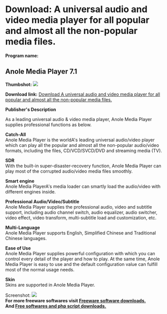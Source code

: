 # Download: A universal audio and video media player for all popular and almost all the non-popular media files. 

**Program name:**

## Anole Media Player 7.1

  
**Thumbshot:** ![](http://www.freewarefiles.com/screenshot/anolemediaplyr_md.jpg)   
  
**Download link:** [Download A universal audio and video media player for all popular and almost all the non-popular media files. ](http://freesoftwares.boysofts.com/Anole-Media-Player_program_42370.html)  
  


**Publisher's Description**  
  


As a leading universal audio & video media player, Anole Media Player supplies professional functions as below. 

**Catch-All**  
Anole Media Player is the worldA's leading universal audio/video player which can play all the popular and almost all the non-popular audio/video formats, including the files, CD/VCD/SVCD/DVD and streaming media (TV).

**SDR**  
With the built-in super-disaster-recovery function, Anole Media Player can play most of the corrupted audio/video media files smoothly.

**Smart engine**  
Anole Media PlayerA's media loader can smartly load the audio/video with different engines inside.

**Professional Audio/Video/Subtitle**  
Anole Media Player supplies the professional audio, video and subtitle support, including audio channel switch, audio equalizer, audio switcher, video effect, video transform, multi-subtitle load and customization, etc.

**Multi-Language**  
Anole Media Player supports English, Simplified Chinese and Traditional Chinese languages.

**Ease of Use**  
Anole Media Player supplies powerful configuration with which you can control every detail of the player and how to play. At the same time, Anole Media Player is easy to use and the default configuration value can fulfill most of the normal usage needs.

**Skin**  
Skins are supported in Anole Media Player.

  
  
Screenshot: ![](http://www.freewarefiles.com/screenshot/anolemediaplyr.jpg)   
**For more freeware softwares visit [Freeware software downloads.](http://freesoftwares.boysofts.com/)**   
**And [Free softwares and php script downloads.](http://www.boysofts.com/)**
